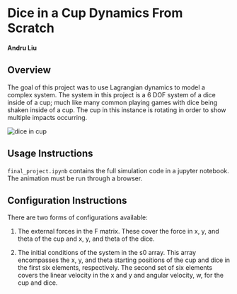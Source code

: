# Dice in a Cup Dynamics From Scratch
**Andru Liu**

## Overview
The goal of this project was to use Lagrangian dynamics to model a complex system. The system in this project is a 6 DOF system of a dice inside of a cup; much like many common playing games with dice being shaken inside of a cup. The cup in this instance is rotating in order to show multiple impacts occurring.

![dice in cup](/images/dice_in_cup.gif "dice_in_cup.gif")

## Usage Instructions
`final_project.ipynb` contains the full simulation code in a jupyter notebook. The animation must be run through a browser. 

## Configuration Instructions
There are two forms of configurations available:
1. The external forces in the F matrix. These cover the force in x, y, and theta of the cup and x, y, and theta of the dice.

2. The initial conditions of the system in the s0 array. This array encompasses the x, y, and theta starting positions of the cup and dice in the first six elements, respectively. The second set of six elements covers the linear velocity in the x and y and angular velocity, w, for the cup and dice. 